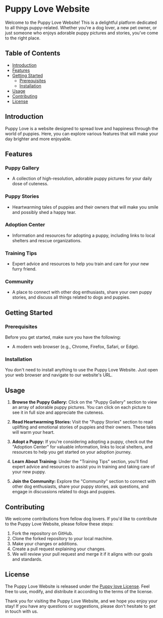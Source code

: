 # Puppy Love Website

Welcome to the Puppy Love Website! This is a delightful platform dedicated to all things puppy-related. Whether you're a dog lover, a new pet owner, or just someone who enjoys adorable puppy pictures and stories, you've come to the right place. 

## Table of Contents
- [Introduction](#introduction)
- [Features](#features)
- [Getting Started](#getting-started)
   - [Prerequisites](#prerequisites)
   - [Installation](#installation)
- [Usage](#usage)
- [Contributing](#contributing)
- [License](#license)

## Introduction

Puppy Love is a website designed to spread love and happiness through the world of puppies. Here, you can explore various features that will make your day brighter and more enjoyable.

## Features

### Puppy Gallery
- A collection of high-resolution, adorable puppy pictures for your daily dose of cuteness.

### Puppy Stories
- Heartwarming tales of puppies and their owners that will make you smile and possibly shed a happy tear.

### Adoption Center
- Information and resources for adopting a puppy, including links to local shelters and rescue organizations.

### Training Tips
- Expert advice and resources to help you train and care for your new furry friend.

### Community
- A place to connect with other dog enthusiasts, share your own puppy stories, and discuss all things related to dogs and puppies.

## Getting Started

### Prerequisites

Before you get started, make sure you have the following:
- A modern web browser (e.g., Chrome, Firefox, Safari, or Edge).

### Installation

You don't need to install anything to use the Puppy Love Website. Just open your web browser and navigate to our website's URL.

## Usage

1. **Browse the Puppy Gallery:** Click on the "Puppy Gallery" section to view an array of adorable puppy pictures. You can click on each picture to see it in full size and appreciate the cuteness.

2. **Read Heartwarming Stories:** Visit the "Puppy Stories" section to read uplifting and emotional stories of puppies and their owners. These tales will warm your heart.

3. **Adopt a Puppy:** If you're considering adopting a puppy, check out the "Adoption Center" for valuable information, links to local shelters, and resources to help you get started on your adoption journey.

4. **Learn About Training:** Under the "Training Tips" section, you'll find expert advice and resources to assist you in training and taking care of your new puppy.

5. **Join the Community:** Explore the "Community" section to connect with other dog enthusiasts, share your puppy stories, ask questions, and engage in discussions related to dogs and puppies.

## Contributing

We welcome contributions from fellow dog lovers. If you'd like to contribute to the Puppy Love Website, please follow these steps:

1. Fork the repository on GitHub.
2. Clone the forked repository to your local machine.
3. Make your changes or additions.
4. Create a pull request explaining your changes.
5. We will review your pull request and merge it if it aligns with our goals and standards.

## License

The Puppy Love Website is released under the [Puppy love License](LICENSE). Feel free to use, modify, and distribute it according to the terms of the license.

Thank you for visiting the Puppy Love Website, and we hope you enjoy your stay! If you have any questions or suggestions, please don't hesitate to get in touch with us.

